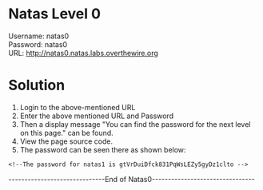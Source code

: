 # Natas Level 0

Username: natas0 <br/>
Password: natas0 <br/>
URL:      http://natas0.natas.labs.overthewire.org <br/>

# Solution

1. Login to the above-mentioned URL
2. Enter the above mentioned URL and Password
3. Then a display message "You can find the password for the next level on this page." can be found.
4. View the page source code.
5. The password can be seen there as shown below:

```
<!--The password for natas1 is gtVrDuiDfck831PqWsLEZy5gyDz1clto -->
```
------------------------------End of Natas0--------------------------------
